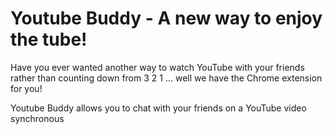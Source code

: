 # Youtube Buddy - A new way to enjoy the tube!

Have you ever wanted another way to watch YouTube with your friends rather than counting down from 3 2 1 ... well we have the Chrome extension for you!

Youtube Buddy allows you to chat with your friends on a YouTube video synchronous 
